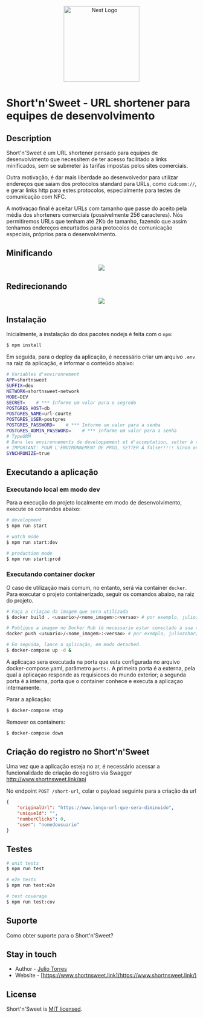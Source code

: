 <p align="center">
  <a href="http://nestjs.com/" target="blank"><img src="https://nestjs.com/img/logo-small.svg" width="200" alt="Nest Logo" /></a>
</p>

# Short'n'Sweet - URL shortener para equipes de desenvolvimento

## Description

Short'n'Sweet é um URL shortener pensado para equipes de desenvolvimento que necessitem de ter acesso facilitado a links minificados, sem se submeter às tarifas impostas pelos sites comerciais. 

Outra motivação, é dar mais liberdade ao desenvolvedor para utilizar endereços que saiam dos protocolos standard para URLs, como `didcomm://`, e gerar links http para estes protocolos, especialmente para testes de comunicação com NFC. 

A motivaçao final é aceitar URLs com tamanho que passe do aceito pela média dos shorteners comerciais (possivelmente 256 caracteres). Nós permitiremos URLs que tenham até 2Kb de tamanho, fazendo que assim tenhamos endereços encurtados para protocolos de comunicação especiais, próprios para o desenvolvimento. 



## Minificando
<div align="center">
  <img src="assets/images/shortening.png" />
</div>

## Redirecionando
<div align="center">
  <img src="assets/images/redirection.png" />
</div>

## Instalação

Inicialmente, a instalação do dos pacotes nodejs é feita com o `npm`:  
```bash
$ npm install
```

Em seguida, para o deploy da aplicação, é necessário criar um arquivo `.env` na raiz da aplicação, e informar o conteúdo abaixo: 

```bash
# Variables d'environnement
APP=shortnsweet
SUFFIX=dev
NETWORK=shortnsweet-network
MODE=DEV
SECRET=    # *** Informe um valor para o segredo
POSTGRES_HOST=db
POSTGRES_NAME=url-courte
POSTGRES_USER=postgres
POSTGRES_PASSWORD=    # *** Informe um valor para a senha
POSTGRES_ADMIN_PASSWORD=    # *** Informe um valor para a senha
# TypeORM 
# Dans les environnements de developpement et d'acceptation, setter à true 
# IMPORTANT: POUR L'ENVIRONNEMENT DE PROD, SETTER À false!!!!! Sinon on risque la perte de données à la prod. 
SYNCHRONIZE=true

```

## Executando a aplicação

### Executando local em modo dev

Para a execução do projeto localmente em modo de desenvolvimento, execute os comandos abaixo: 

```bash
# development
$ npm run start

# watch mode
$ npm run start:dev

# production mode
$ npm run start:prod
```

### Executando container docker 

O caso de utilização mais comum, no entanto, será via container `docker`. Para executar o projeto containerizado, seguir os comandos abaixo, na raiz do projeto. 

```bash
# Faça a criaçao da imagem que sera utilizada 
$ docker build . <usuario>/<nome_imagem>:<versao> # por exemplo, juliozohar/shortnsweet:1.0

# Publique a imagem no Docker Hub (é necessario estar conectado à sua conta docker hub)
docker push <usuario>/<nome_imagem>:<versao> # por exemplo, juliozohar/shortnsweet:1.0

# Em seguida, lance a aplicação, em modo detached. 
$ docker-compose up -d &

```

A aplicaçao sera executada na porta que esta configurada no arquivo docker-compose.yaml, parâmetro `ports:`. A primeira porta é a externa, pela qual a aplicaçao responde as requisicoes do mundo exterior; a segunda porta é a interna, porta que o container conhece e executa a aplicaçao internamente.  

Parar a aplicação: 

```bash
$ docker-compose stop 
```

Remover os containers: 

```bash
$ docker-compose down 
```

## Criação do registro no Short'n'Sweet 

Uma vez que a aplicação esteja no ar, é necessário acessar a funcionalidade de criação do registro via Swagger http://www.shortnsweet.link/api 

No endpoint `POST /short-url`, colar o payload seguinte para a criação da url 

```json 
{
    "originalUrl": "https://www.longo-url-que-sera-diminuido",
    "uniqueId": "", 
    "numberClicks": 0, 
    "user": "nomedousuario"
}
```

## Testes

```bash
# unit tests
$ npm run test

# e2e tests
$ npm run test:e2e

# test coverage
$ npm run test:cov
```

## Suporte

Como obter suporte para o Short'n'Sweet? 

## Stay in touch

- Author - [Julio Torres](https://kryptogarten.ca)
- Website - [https://www.shortnsweet.link](https://www.shortnsweet.link/)

## License

Short'n'Sweet is [MIT licensed](LICENSE).

